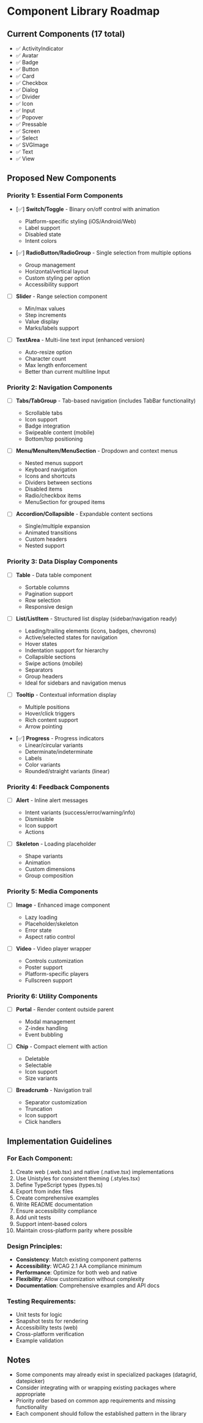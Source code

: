 # Component Library Roadmap

## Current Components (17 total)
- ✅ ActivityIndicator
- ✅ Avatar
- ✅ Badge
- ✅ Button
- ✅ Card
- ✅ Checkbox
- ✅ Dialog
- ✅ Divider
- ✅ Icon
- ✅ Input
- ✅ Popover
- ✅ Pressable
- ✅ Screen
- ✅ Select
- ✅ SVGImage
- ✅ Text
- ✅ View

## Proposed New Components

### Priority 1: Essential Form Components
- [✅] **Switch/Toggle** - Binary on/off control with animation
  - Platform-specific styling (iOS/Android/Web)
  - Label support
  - Disabled state
  - Intent colors

- [✅] **RadioButton/RadioGroup** - Single selection from multiple options
  - Group management
  - Horizontal/vertical layout
  - Custom styling per option
  - Accessibility support

- [ ] **Slider** - Range selection component
  - Min/max values
  - Step increments
  - Value display
  - Marks/labels support

- [ ] **TextArea** - Multi-line text input (enhanced version)
  - Auto-resize option
  - Character count
  - Max length enforcement
  - Better than current multiline Input

### Priority 2: Navigation Components
- [ ] **Tabs/TabGroup** - Tab-based navigation (includes TabBar functionality)
  - Scrollable tabs
  - Icon support
  - Badge integration
  - Swipeable content (mobile)
  - Bottom/top positioning

- [ ] **Menu/MenuItem/MenuSection** - Dropdown and context menus
  - Nested menus support
  - Keyboard navigation
  - Icons and shortcuts
  - Dividers between sections
  - Disabled items
  - Radio/checkbox items
  - MenuSection for grouped items

- [ ] **Accordion/Collapsible** - Expandable content sections
  - Single/multiple expansion
  - Animated transitions
  - Custom headers
  - Nested support

### Priority 3: Data Display Components
- [ ] **Table** - Data table component
  - Sortable columns
  - Pagination support
  - Row selection
  - Responsive design

- [ ] **List/ListItem** - Structured list display (sidebar/navigation ready)
  - Leading/trailing elements (icons, badges, chevrons)
  - Active/selected states for navigation
  - Hover states
  - Indentation support for hierarchy
  - Collapsible sections
  - Swipe actions (mobile)
  - Separators
  - Group headers
  - Ideal for sidebars and navigation menus

- [ ] **Tooltip** - Contextual information display
  - Multiple positions
  - Hover/click triggers
  - Rich content support
  - Arrow pointing

- [✅] **Progress** - Progress indicators
  - Linear/circular variants
  - Determinate/indeterminate
  - Labels
  - Color variants
  - Rounded/straight variants (linear)

### Priority 4: Feedback Components
- [ ] **Alert** - Inline alert messages
  - Intent variants (success/error/warning/info)
  - Dismissible
  - Icon support
  - Actions

- [ ] **Skeleton** - Loading placeholder
  - Shape variants
  - Animation
  - Custom dimensions
  - Group composition

### Priority 5: Media Components
- [ ] **Image** - Enhanced image component
  - Lazy loading
  - Placeholder/skeleton
  - Error state
  - Aspect ratio control

- [ ] **Video** - Video player wrapper
  - Controls customization
  - Poster support
  - Platform-specific players
  - Fullscreen support

### Priority 6: Utility Components
- [ ] **Portal** - Render content outside parent
  - Modal management
  - Z-index handling
  - Event bubbling

- [ ] **Chip** - Compact element with action
  - Deletable
  - Selectable
  - Icon support
  - Size variants

- [ ] **Breadcrumb** - Navigation trail
  - Separator customization
  - Truncation
  - Icon support
  - Click handlers

## Implementation Guidelines

### For Each Component:
1. Create web (.web.tsx) and native (.native.tsx) implementations
2. Use Unistyles for consistent theming (.styles.tsx)
3. Define TypeScript types (types.ts)
4. Export from index files
5. Create comprehensive examples
6. Write README documentation
7. Ensure accessibility compliance
8. Add unit tests
9. Support intent-based colors
10. Maintain cross-platform parity where possible

### Design Principles:
- **Consistency**: Match existing component patterns
- **Accessibility**: WCAG 2.1 AA compliance minimum
- **Performance**: Optimize for both web and native
- **Flexibility**: Allow customization without complexity
- **Documentation**: Comprehensive examples and API docs

### Testing Requirements:
- Unit tests for logic
- Snapshot tests for rendering
- Accessibility tests (web)
- Cross-platform verification
- Example validation

## Notes

- Some components may already exist in specialized packages (datagrid, datepicker)
- Consider integrating with or wrapping existing packages where appropriate
- Priority order based on common app requirements and missing functionality
- Each component should follow the established pattern in the library